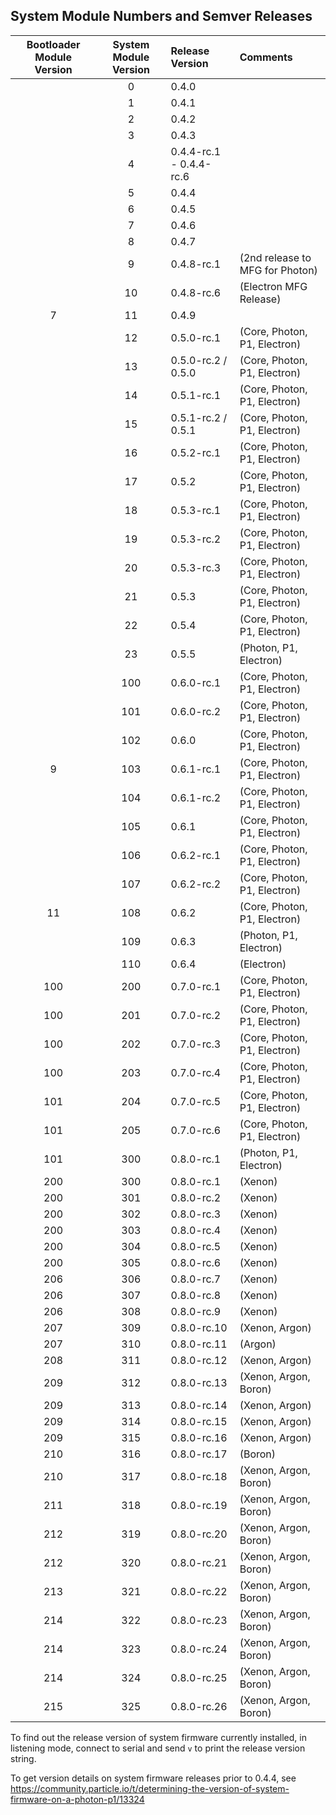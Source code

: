 ## System Module Numbers and Semver Releases

| Bootloader Module Version | System Module Version | Release Version | Comments |
|:---:|:---:|:------|:---|
|     |   0 | 0.4.0 | |
|     |   1 | 0.4.1 | |
|     |   2 | 0.4.2 | |
|     |   3 | 0.4.3 | |
|     |   4 | 0.4.4-rc.1 - 0.4.4-rc.6 | |
|     |   5 | 0.4.4 | |
|     |   6 | 0.4.5 | |
|     |   7 | 0.4.6 | |
|     |   8 | 0.4.7 | |
|     |   9 | 0.4.8-rc.1 |         (2nd release to MFG for Photon) |
|     |  10 | 0.4.8-rc.6 |         (Electron MFG Release) |
|   7 |  11 | 0.4.9 | |
|     |  12 | 0.5.0-rc.1 |         (Core, Photon, P1, Electron) |
|     |  13 | 0.5.0-rc.2 / 0.5.0 | (Core, Photon, P1, Electron) |
|     |  14 | 0.5.1-rc.1 |         (Core, Photon, P1, Electron) |
|     |  15 | 0.5.1-rc.2 / 0.5.1 | (Core, Photon, P1, Electron) |
|     |  16 | 0.5.2-rc.1 |         (Core, Photon, P1, Electron) |
|     |  17 | 0.5.2 |              (Core, Photon, P1, Electron) |
|     |  18 | 0.5.3-rc.1 |         (Core, Photon, P1, Electron) |
|     |  19 | 0.5.3-rc.2 |         (Core, Photon, P1, Electron) |
|     |  20 | 0.5.3-rc.3 |         (Core, Photon, P1, Electron) |
|     |  21 | 0.5.3 |              (Core, Photon, P1, Electron) |
|     |  22 | 0.5.4 |              (Core, Photon, P1, Electron) |
|     |  23 | 0.5.5 |              (Photon, P1, Electron)       |
|     | 100 | 0.6.0-rc.1 |         (Core, Photon, P1, Electron) |
|     | 101 | 0.6.0-rc.2 |         (Core, Photon, P1, Electron) |
|     | 102 | 0.6.0 |              (Core, Photon, P1, Electron) |
|   9 | 103 | 0.6.1-rc.1 |         (Core, Photon, P1, Electron) |
|     | 104 | 0.6.1-rc.2 |         (Core, Photon, P1, Electron) |
|     | 105 | 0.6.1 |              (Core, Photon, P1, Electron) |
|     | 106 | 0.6.2-rc.1 |         (Core, Photon, P1, Electron) |
|     | 107 | 0.6.2-rc.2 |         (Core, Photon, P1, Electron) |
|  11 | 108 | 0.6.2 |              (Core, Photon, P1, Electron) |
|     | 109 | 0.6.3 |              (Photon, P1, Electron)       |
|     | 110 | 0.6.4 |              (Electron)                   |
| 100 | 200 | 0.7.0-rc.1 |         (Core, Photon, P1, Electron) |
| 100 | 201 | 0.7.0-rc.2 |         (Core, Photon, P1, Electron) |
| 100 | 202 | 0.7.0-rc.3 |         (Core, Photon, P1, Electron) |
| 100 | 203 | 0.7.0-rc.4 |         (Core, Photon, P1, Electron) |
| 101 | 204 | 0.7.0-rc.5 |         (Core, Photon, P1, Electron) |
| 101 | 205 | 0.7.0-rc.6 |         (Core, Photon, P1, Electron) |
| 101 | 300 | 0.8.0-rc.1 |         (Photon, P1, Electron) |
| 200 | 300 | 0.8.0-rc.1 |         (Xenon) |
| 200 | 301 | 0.8.0-rc.2 |         (Xenon) |
| 200 | 302 | 0.8.0-rc.3 |         (Xenon) |
| 200 | 303 | 0.8.0-rc.4 |         (Xenon) |
| 200 | 304 | 0.8.0-rc.5 |         (Xenon) |
| 200 | 305 | 0.8.0-rc.6 |         (Xenon) |
| 206 | 306 | 0.8.0-rc.7 |         (Xenon) |
| 206 | 307 | 0.8.0-rc.8 |         (Xenon) |
| 206 | 308 | 0.8.0-rc.9 |         (Xenon) |
| 207 | 309 | 0.8.0-rc.10 |         (Xenon, Argon) |
| 207 | 310 | 0.8.0-rc.11 |         (Argon) |
| 208 | 311 | 0.8.0-rc.12 |         (Xenon, Argon) |
| 209 | 312 | 0.8.0-rc.13 |         (Xenon, Argon, Boron) |
| 209 | 313 | 0.8.0-rc.14 |         (Xenon, Argon) |
| 209 | 314 | 0.8.0-rc.15 |         (Xenon, Argon) |
| 209 | 315 | 0.8.0-rc.16 |         (Xenon, Argon) |
| 210 | 316 | 0.8.0-rc.17 |         (Boron) |
| 210 | 317 | 0.8.0-rc.18 |         (Xenon, Argon, Boron) |
| 211 | 318 | 0.8.0-rc.19 |         (Xenon, Argon, Boron) |
| 212 | 319 | 0.8.0-rc.20 |         (Xenon, Argon, Boron) |
| 212 | 320 | 0.8.0-rc.21 |         (Xenon, Argon, Boron) |
| 213 | 321 | 0.8.0-rc.22 |         (Xenon, Argon, Boron) |
| 214 | 322 | 0.8.0-rc.23 |         (Xenon, Argon, Boron) |
| 214 | 323 | 0.8.0-rc.24 |         (Xenon, Argon, Boron) |
| 214 | 324 | 0.8.0-rc.25 |         (Xenon, Argon, Boron) |
| 215 | 325 | 0.8.0-rc.26 |         (Xenon, Argon, Boron) |


To find out the release version of system firmware currently installed, in listening mode,
connect to serial and send `v` to print the release version string.

To get version details on system firmware releases prior to 0.4.4, see https://community.particle.io/t/determining-the-version-of-system-firmware-on-a-photon-p1/13324
